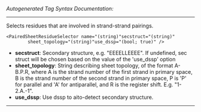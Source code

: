 _Autogenerated Tag Syntax Documentation:_

---
Selects residues that are involved in strand-strand pairings.

```
<PairedSheetResidueSelector name="(string)"secstruct="(string)"
        sheet_topology="(string)"use_dssp="(bool; true)" />
```

-   **secstruct**: Secondary structure, e.g. "EEEELLEEEE". If undefined, sec struct will be chosen based on the value of the 'use_dssp' option
-   **sheet_topology**: String describing sheet topology, of the format A-B.P.R, where A is the strand number of the first strand in primary space, B is the strand number of the second strand in primary space, P	 is 'P' for parallel and 'A' for antiparallel, and R is the register shift. E.g. "1-2.A.-1".
-   **use_dssp**: Use dssp to aito-detect secondary structure.

---
